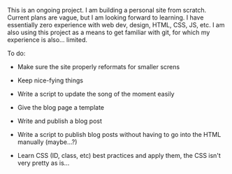 This is an ongoing project. I am building a personal site from scratch. Current plans are vague, but I am looking forward to learning. I have essentially zero experience with web dev, design, HTML, CSS, JS, etc. I am also using this project as a means to get familiar with git, for which my experience is also... limited.

To do:

- Make sure the site properly reformats for smaller screns

- Keep nice-fying things

- Write a script to update the song of the moment easily

- Give the blog page a template

- Write and publish a blog post

- Write a script to publish blog posts without having to go into the HTML manually (maybe...?)

- Learn CSS (ID, class, etc) best practices and apply them, the CSS isn't very pretty as is...
